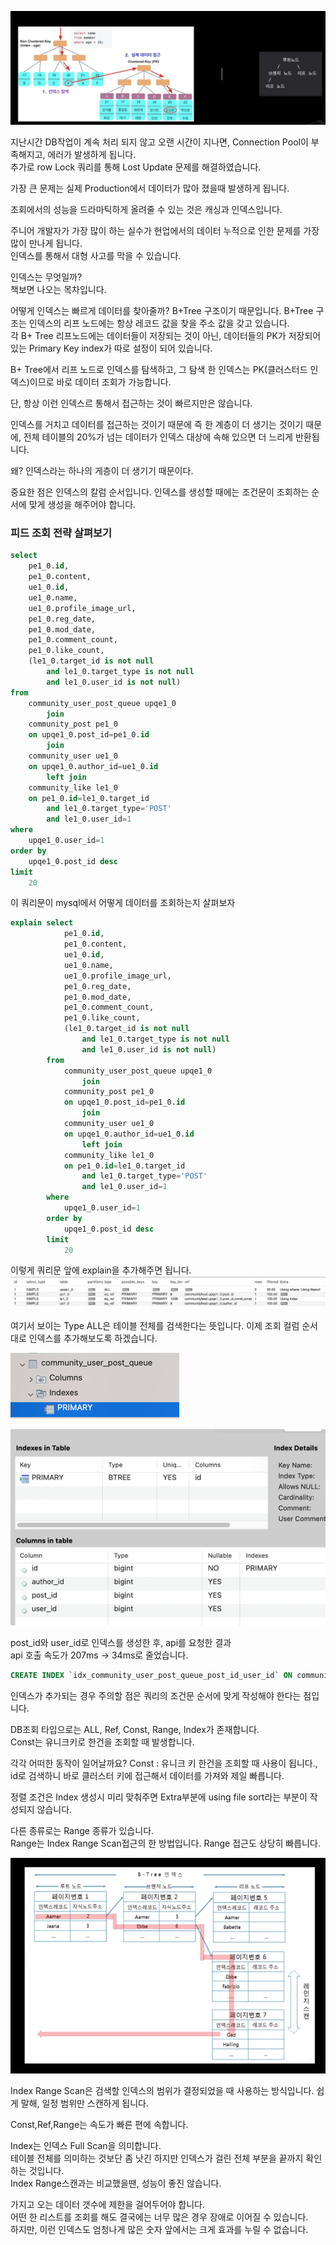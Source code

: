![img_32.png](img_32.png)

지난시간 DB작업이 계속 처리 되지 않고 오랜 시간이 지나면, Connection Pool이 부족해지고, 에러가 발생하게 됩니다.  
추가로 row Lock 쿼리를 통해 Lost Update 문제를 해결하였습니다.  

가장 큰 문제는 실제 Production에서 데이터가 많아 졌을때 발생하게 됩니다.  

조회에서의 성능을 드라마틱하게 올려줄 수 있는 것은 캐싱과 인덱스입니다.  

주니어 개발자가 가장 많이 하는 실수가 현업에서의 데이터 누적으로 인한 문제를 가장 많이 만나게 됩니다.  
인덱스를 통해서 대형 사고를 막을 수 있습니다.  

인덱스는 무엇일까?  
책보면 나오는 목차입니다.  

어떻게 인덱스는 빠르게 데이터를 찾아줄까?
B+Tree 구조이기 때문입니다.  B+Tree 구조는 인덱스의 리프 노드에는 항상 레코드 값을 찾을 주소 값을 갖고 있습니다.  
각 B+ Tree 리프노드에는 데이터들이 저장되는 것이 아닌, 데이터들의 PK가 저장되어 있는 Primary Key index가 따로 설정이 되어 있습니다.  

B+ Tree에서 리프 노드로 인덱스를 탐색하고, 그 탐색 한 인덱스는 PK(클러스터드 인덱스)이므로 바로 데이터 조회가 가능합니다.  

단, 항상 이런 인덱스르 통해서 접근하는 것이 빠르지만은 않습니다.  

인덱스를 거치고 데이터를 접근하는 것이기 때문에 즉 한 계층이 더 생기는 것이기 때문에,
전체 테이블의 20%가 넘는 데이터가 인덱스 대상에 속해 있으면 더 느리게 반환됩니다.

왜? 인덱스라는 하나의 게층이 더 생기기 때문이다.

중요한 점은 인덱스의 칼럼 순서입니다.
인덱스를 생성할 때에는 조건문이 조회하는 순서에 맞게 생성을 해주어야 합니다.  

### 피드 조회 전략 살펴보기
```sql
select
    pe1_0.id,
    pe1_0.content,
    ue1_0.id,
    ue1_0.name,
    ue1_0.profile_image_url,
    pe1_0.reg_date,
    pe1_0.mod_date,
    pe1_0.comment_count,
    pe1_0.like_count,
    (le1_0.target_id is not null
        and le1_0.target_type is not null
        and le1_0.user_id is not null)
from
    community_user_post_queue upqe1_0
        join
    community_post pe1_0
    on upqe1_0.post_id=pe1_0.id
        join
    community_user ue1_0
    on upqe1_0.author_id=ue1_0.id
        left join
    community_like le1_0
    on pe1_0.id=le1_0.target_id
        and le1_0.target_type='POST'
        and le1_0.user_id=1
where
    upqe1_0.user_id=1
order by
    upqe1_0.post_id desc
limit
    20
```
이 쿼리문이 mysql에서 어떻게 데이터를 조회하는지 살펴보자  

```sql
explain select
            pe1_0.id,
            pe1_0.content,
            ue1_0.id,
            ue1_0.name,
            ue1_0.profile_image_url,
            pe1_0.reg_date,
            pe1_0.mod_date,
            pe1_0.comment_count,
            pe1_0.like_count,
            (le1_0.target_id is not null
                and le1_0.target_type is not null
                and le1_0.user_id is not null)
        from
            community_user_post_queue upqe1_0
                join
            community_post pe1_0
            on upqe1_0.post_id=pe1_0.id
                join
            community_user ue1_0
            on upqe1_0.author_id=ue1_0.id
                left join
            community_like le1_0
            on pe1_0.id=le1_0.target_id
                and le1_0.target_type='POST'
                and le1_0.user_id=1
        where
            upqe1_0.user_id=1
        order by
            upqe1_0.post_id desc
        limit
            20
```
이렇게 쿼리문 앞에 explain을 추가해주면 됩니다.  
![img_33.png](img_33.png)

여기서 보이는 Type ALL은 테이블 전체를 검색한다는 뜻입니다.
이제 조회 컬럼 순서대로 인덱스를 추가해보도록 하겠습니다.  

![img_34.png](img_34.png)

![img_35.png](img_35.png)

post_id와 user_id로 인덱스를 생성한 후, api를 요청한 결과  
api 호출 속도가 207ms -> 34ms로 줄었습니다.

```sql
CREATE INDEX `idx_community_user_post_queue_post_id_user_id` ON communityfeed (post_id, user_id);
```

인덱스가 추가되는 경우 주의할 점은 쿼리의 조건문 순서에 맞게 작성해야 한다는 점입니다. 

DB조회 타입으로는 ALL, Ref, Const, Range, Index가 존재합니다.   
Const는 유니크키로 한건을 조회할 때 발생합니다.  

각각 어떠한 동작이 일어날까요? 
Const : 유니크 키 한건을 조회할 때 사용이 됩니다., id로 검색하니 바로 클러스터 키에 접근해서 데이터를 가져와 제일 빠릅니다.  

정렬 조건은 Index 생성시 미리 맞춰주면 Extra부분에 using file sort라는 부분이 작성되지 않습니다.  

다른 종류로는 Range 종류가 있습니다.  
Range는 Index Range Scan접근의 한 방법입니다. 
Range 접근도 상당히 빠릅니다.  

![img_37.png](img_37.png)

Index Range Scan은 검색할 인덱스의 범위가 결정되었을 때 사용하는 방식입니다.
쉽게 말해, 일정 범위만 스캔하게 됩니다.  

Const,Ref,Range는 속도가 빠른 편에 속합니다.

Index는 인덱스 Full Scan을 의미합니다.  
테이블 전체를 의미하는 것보단 좀 낫긴 하지만 인덱스가 걸린 전체 부분을 끝까지 확인하는 것입니다.  
Index Range스캔과는 비교했을땐, 성능이 좋진 않습니다.  


가지고 오는 데이터 갯수에 제한을 걸어두어야 합니다.  
어떤 한 리스트를 조회를 해도 결국에는 너무 많은 경우 장애로 이어질 수 있습니다.  
하지만, 이런 인덱스도 엄청나게 많은 숫자 앞에서는 크게 효과를 누릴 수 없습니다.  

